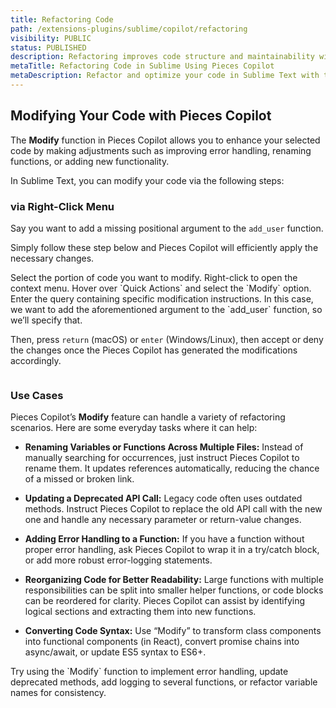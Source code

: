 ```yaml
---
title: Refactoring Code
path: /extensions-plugins/sublime/copilot/refactoring
visibility: PUBLIC
status: PUBLISHED
description: Refactoring improves code structure and maintainability without changing its behavior. The Pieces for Sublime Text Plugin simplifies this with Pieces Copilot’s Modify feature.
metaTitle: Refactoring Code in Sublime Using Pieces Copilot
metaDescription: Refactor and optimize your code in Sublime Text with the Pieces Copilot Modify Selection feature.
---
```


## Modifying Your Code with Pieces Copilot

The **Modify** function in Pieces Copilot allows you to enhance your selected code by making adjustments such as improving error handling, renaming functions, or adding new functionality.

In Sublime Text, you can modify your code via the following steps:

### via Right-Click Menu

Say you want to add a missing positional argument to the `add_user` function.

Simply follow these step below and Pieces Copilot will efficiently apply the necessary changes.

<Steps>
  <Step title="Select a Portion of Code">
    Select the portion of code you want to modify.
  </Step>

  <Step title="Open the Context Menu">
    Right-click to open the context menu.
  </Step>

  <Step title="Modify your Code">
    Hover over `Quick Actions` and select the `Modify` option.
  </Step>

  <Step title="Enter your Prompt">
    Enter the query containing specific modification instructions. In this case, we want to add the aforementioned argument to the `add_user` function, so we’ll specify that.
  </Step>
</Steps>

Then, press `return` (macOS) or `enter` (Windows/Linux), then accept or deny the changes once the Pieces Copilot has generated the modifications accordingly.

<Image src="https://storage.googleapis.com/hashnode_product_documentation_assets/sublime_text_plugin_assets/pieces_ai_copilot/refactoring/modify_code.gif" alt="" align="center" fullwidth="true" />

### Use Cases

Pieces Copilot’s **Modify** feature can handle a variety of refactoring scenarios. Here are some everyday tasks where it can help:

* **Renaming Variables or Functions Across Multiple Files:** Instead of manually searching for occurrences, just instruct Pieces Copilot to rename them. It updates references automatically, reducing the chance of a missed or broken link.

* **Updating a Deprecated API Call:** Legacy code often uses outdated methods. Instruct Pieces Copilot to replace the old API call with the new one and handle any necessary parameter or return-value changes.

* **Adding Error Handling to a Function:** If you have a function without proper error handling, ask Pieces Copilot to wrap it in a try/catch block, or add more robust error-logging statements.

* **Reorganizing Code for Better Readability:** Large functions with multiple responsibilities can be split into smaller helper functions, or code blocks can be reordered for clarity. Pieces Copilot can assist by identifying logical sections and extracting them into new functions.

* **Converting Code Syntax:** Use “Modify” to transform class components into functional components (in React), convert promise chains into async/await, or update ES5 syntax to ES6+.

<Callout type="tip">
  Try using the `Modify` function to implement error handling, update deprecated methods, add logging to several functions, or refactor variable names for consistency.
</Callout>